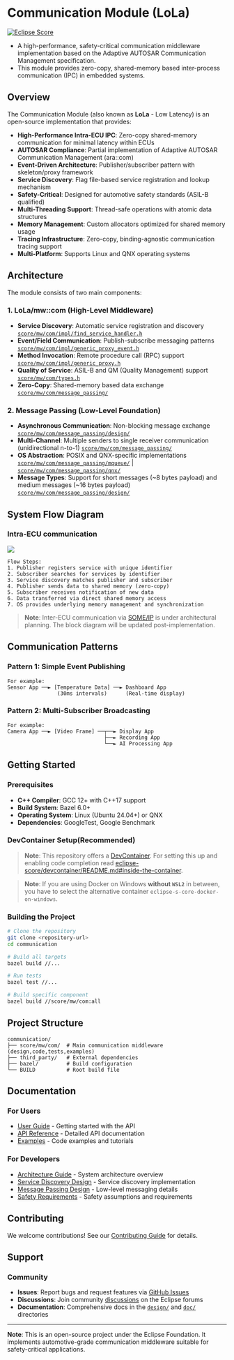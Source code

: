 # Communication Module (LoLa)

[![Eclipse Score](https://img.shields.io/badge/Eclipse-Score-orange.svg)](https://eclipse-score.github.io/score/main/modules/communication/index.html)

- A high-performance, safety-critical communication middleware implementation based on the Adaptive AUTOSAR Communication Management specification. 
- This module provides zero-copy, shared-memory based inter-process communication (IPC) in embedded systems.

## Overview

The Communication Module (also known as **LoLa** - Low Latency) is an open-source implementation that provides:

- **High-Performance Intra-ECU IPC**: Zero-copy shared-memory communication for minimal latency within ECUs
- **AUTOSAR Compliance**: Partial implementation of Adaptive AUTOSAR Communication Management (ara::com)
- **Event-Driven Architecture**: Publisher/subscriber pattern with skeleton/proxy framework
- **Service Discovery**: Flag file-based service registration and lookup mechanism
- **Safety-Critical**: Designed for automotive safety standards (ASIL-B qualified)
- **Multi-Threading Support**: Thread-safe operations with atomic data structures
- **Memory Management**: Custom allocators optimized for shared memory usage
- **Tracing Infrastructure**: Zero-copy, binding-agnostic communication tracing support
- **Multi-Platform**: Supports Linux and QNX operating systems

## Architecture

The module consists of two main components:

### 1. LoLa/mw::com (High-Level Middleware)
- **Service Discovery**: Automatic service registration and discovery [`score/mw/com/impl/find_service_handler.h`](score/mw/com/impl/find_service_handler.h)
- **Event/Field Communication**: Publish-subscribe messaging patterns [`score/mw/com/impl/generic_proxy_event.h`](score/mw/com/impl/generic_proxy_event.h)
- **Method Invocation**: Remote procedure call (RPC) support [`score/mw/com/impl/generic_proxy.h`](score/mw/com/impl/generic_proxy.h)
- **Quality of Service**: ASIL-B and QM (Quality Management) support [`score/mw/com/types.h`](score/mw/com/types.h)
- **Zero-Copy**: Shared-memory based data exchange [`score/mw/com/message_passing/`](score/mw/com/message_passing/)

### 2. Message Passing (Low-Level Foundation)
- **Asynchronous Communication**: Non-blocking message exchange [`score/mw/com/message_passing/design/`](score/mw/com/message_passing/design/)
- **Multi-Channel**: Multiple senders to single receiver communication (unidirectional n-to-1) [`score/mw/com/message_passing/`](score/mw/com/message_passing/)
- **OS Abstraction**: POSIX and QNX-specific implementations [`score/mw/com/message_passing/mqueue/`](score/mw/com/message_passing/mqueue/) | [`score/mw/com/message_passing/qnx/`](score/mw/com/message_passing/qnx/)
- **Message Types**: Support for short messages (~8 bytes payload) and medium messages (~16 bytes payload) [`score/mw/com/message_passing/design/`](score/mw/com/message_passing/design/)

## System Flow Diagram

### Intra-ECU communication

<img src="https://www.plantuml.com/plantuml/proxy?src=https://raw.githubusercontent.com/eclipse-score/communication/main/score/mw/com/doc/assumptions/lola_flowdiagram.puml">

```
Flow Steps:
1. Publisher registers service with unique identifier
2. Subscriber searches for services by identifier  
3. Service discovery matches publisher and subscriber
4. Publisher sends data to shared memory (zero-copy)
5. Subscriber receives notification of new data
6. Data transferred via direct shared memory access
7. OS provides underlying memory management and synchronization
```
> **Note**: Inter-ECU communication via [SOME/IP](https://github.com/eclipse-score/score/issues/914) is under architectural planning. The block diagram will be updated post-implementation.

## Communication Patterns

### Pattern 1: Simple Event Publishing
```
For example:
Sensor App ──► [Temperature Data] ──► Dashboard App
                (30ms intervals)      (Real-time display)
```

### Pattern 2: Multi-Subscriber Broadcasting  
```
For example:
Camera App ──► [Video Frame] ──┬──► Display App
                               ├──► Recording App  
                               └──► AI Processing App
```

## Getting Started

### Prerequisites
- **C++ Compiler**: GCC 12+ with C++17 support
- **Build System**: Bazel 6.0+
- **Operating System**: Linux (Ubuntu 24.04+) or QNX
- **Dependencies**: GoogleTest, Google Benchmark

### DevContainer Setup(Recommended)

>**Note**:
> This repository offers a [DevContainer](https://containers.dev/).
> For setting this up and enabling code completion read [eclipse-score/devcontainer/README.md#inside-the-container](https://github.com/eclipse-score/devcontainer/blob/main/README.md#inside-the-container).

>**Note**:
> If you are using Docker on Windows **without `WSL2`** in between, you have to select the alternative container `eclipse-s-core-docker-on-windows`.

### Building the Project

```bash
# Clone the repository
git clone <repository-url>
cd communication

# Build all targets
bazel build //...

# Run tests
bazel test //...

# Build specific component
bazel build //score/mw/com:all
```

## Project Structure

```
communication/
├── score/mw/com/  # Main communication middleware (design,code,tests,examples)
├── third_party/   # External dependencies
├── bazel/         # Build configuration
└── BUILD          # Root build file
```

## Documentation

### For Users
- [User Guide](score/mw/com/README.md) - Getting started with the API
- [API Reference](score/mw/com/design/README.md) - Detailed API documentation
- [Examples](score/mw/com/example/) - Code examples and tutorials

### For Developers
- [Architecture Guide](score/mw/com/design/README.md) - System architecture overview
- [Service Discovery Design](score/mw/com/design/service_discovery/README.md) - Service discovery implementation
- [Message Passing Design](score/mw/com/message_passing/design/README.md) - Low-level messaging details
- [Safety Requirements](score/mw/com/doc/assumptions/README.md) - Safety assumptions and requirements

## Contributing

We welcome contributions! See our [Contributing Guide](CONTRIBUTING.md) for details.

## Support

### Community
- **Issues**: Report bugs and request features via [GitHub Issues](https://github.com/eclipse-score/communication/issues)
- **Discussions**: Join community [discussions](https://github.com/eclipse-score/communication/discussions) on the Eclipse forums
- **Documentation**: Comprehensive docs in the [`design/`](score/mw/com/design/) and [`doc/`](score/mw/com/doc/) directories

---

**Note**: This is an open-source project under the Eclipse Foundation. It implements automotive-grade communication middleware suitable for safety-critical applications.